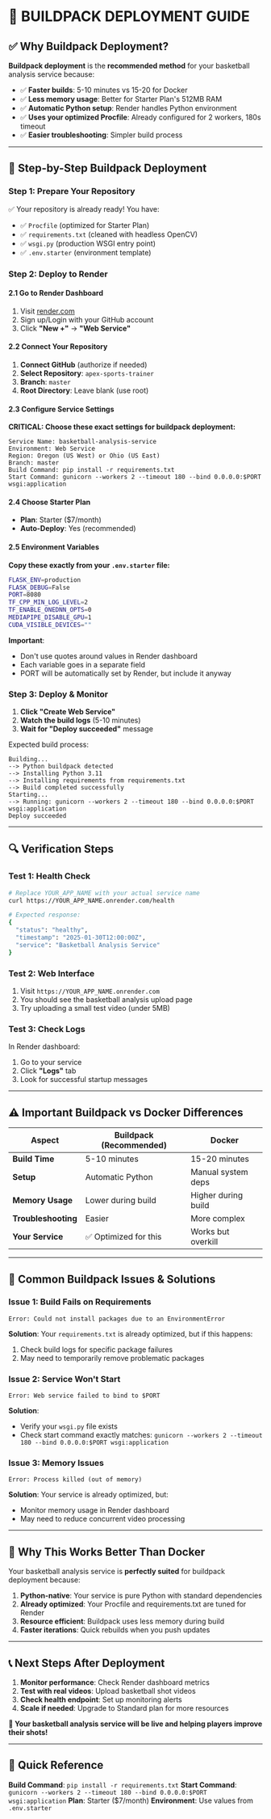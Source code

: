# 🚀 BUILDPACK DEPLOYMENT GUIDE

## ✅ **Why Buildpack Deployment?**

**Buildpack deployment** is the **recommended method** for your basketball analysis service because:
- ✅ **Faster builds**: 5-10 minutes vs 15-20 for Docker
- ✅ **Less memory usage**: Better for Starter Plan's 512MB RAM
- ✅ **Automatic Python setup**: Render handles Python environment
- ✅ **Uses your optimized Procfile**: Already configured for 2 workers, 180s timeout
- ✅ **Easier troubleshooting**: Simpler build process

---

## 🎯 **Step-by-Step Buildpack Deployment**

### **Step 1: Prepare Your Repository**

✅ Your repository is already ready! You have:
- ✅ `Procfile` (optimized for Starter Plan)
- ✅ `requirements.txt` (cleaned with headless OpenCV)
- ✅ `wsgi.py` (production WSGI entry point)
- ✅ `.env.starter` (environment template)

### **Step 2: Deploy to Render**

#### 2.1 Go to Render Dashboard
1. Visit [render.com](https://render.com)
2. Sign up/Login with your GitHub account
3. Click **"New +"** → **"Web Service"**

#### 2.2 Connect Your Repository
1. **Connect GitHub** (authorize if needed)
2. **Select Repository**: `apex-sports-trainer`
3. **Branch**: `master`
4. **Root Directory**: Leave blank (use root)

#### 2.3 Configure Service Settings

**CRITICAL: Choose these exact settings for buildpack deployment:**

```
Service Name: basketball-analysis-service
Environment: Web Service
Region: Oregon (US West) or Ohio (US East)
Branch: master
Build Command: pip install -r requirements.txt
Start Command: gunicorn --workers 2 --timeout 180 --bind 0.0.0.0:$PORT wsgi:application
```

#### 2.4 Choose Starter Plan
- **Plan**: Starter ($7/month)
- **Auto-Deploy**: Yes (recommended)

#### 2.5 Environment Variables

**Copy these exactly from your `.env.starter` file:**

```bash
FLASK_ENV=production
FLASK_DEBUG=False
PORT=8080
TF_CPP_MIN_LOG_LEVEL=2
TF_ENABLE_ONEDNN_OPTS=0
MEDIAPIPE_DISABLE_GPU=1
CUDA_VISIBLE_DEVICES=""
```

**Important**: 
- Don't use quotes around values in Render dashboard
- Each variable goes in a separate field
- PORT will be automatically set by Render, but include it anyway

### **Step 3: Deploy & Monitor**

1. **Click "Create Web Service"**
2. **Watch the build logs** (5-10 minutes)
3. **Wait for "Deploy succeeded"** message

Expected build process:
```
Building...
--> Python buildpack detected
--> Installing Python 3.11
--> Installing requirements from requirements.txt
--> Build completed successfully
Starting...
--> Running: gunicorn --workers 2 --timeout 180 --bind 0.0.0.0:$PORT wsgi:application
Deploy succeeded
```

---

## 🔍 **Verification Steps**

### **Test 1: Health Check**
```bash
# Replace YOUR_APP_NAME with your actual service name
curl https://YOUR_APP_NAME.onrender.com/health

# Expected response:
{
  "status": "healthy",
  "timestamp": "2025-01-30T12:00:00Z",
  "service": "Basketball Analysis Service"
}
```

### **Test 2: Web Interface**
1. Visit `https://YOUR_APP_NAME.onrender.com`
2. You should see the basketball analysis upload page
3. Try uploading a small test video (under 5MB)

### **Test 3: Check Logs**
In Render dashboard:
1. Go to your service
2. Click **"Logs"** tab
3. Look for successful startup messages

---

## ⚠️ **Important Buildpack vs Docker Differences**

| Aspect | Buildpack (Recommended) | Docker |
|--------|------------------------|--------|
| **Build Time** | 5-10 minutes | 15-20 minutes |
| **Setup** | Automatic Python | Manual system deps |
| **Memory Usage** | Lower during build | Higher during build |
| **Troubleshooting** | Easier | More complex |
| **Your Service** | ✅ Optimized for this | Works but overkill |

---

## 🚨 **Common Buildpack Issues & Solutions**

### **Issue 1: Build Fails on Requirements**
```
Error: Could not install packages due to an EnvironmentError
```
**Solution**: Your `requirements.txt` is already optimized, but if this happens:
1. Check build logs for specific package failures
2. May need to temporarily remove problematic packages

### **Issue 2: Service Won't Start**
```
Error: Web service failed to bind to $PORT
```
**Solution**: 
- Verify your `wsgi.py` file exists
- Check start command exactly matches: 
  `gunicorn --workers 2 --timeout 180 --bind 0.0.0.0:$PORT wsgi:application`

### **Issue 3: Memory Issues**
```
Error: Process killed (out of memory)
```
**Solution**: Your service is already optimized, but:
- Monitor memory usage in Render dashboard
- May need to reduce concurrent video processing

---

## 🎯 **Why This Works Better Than Docker**

Your basketball analysis service is **perfectly suited** for buildpack deployment because:

1. **Python-native**: Your service is pure Python with standard dependencies
2. **Already optimized**: Your Procfile and requirements.txt are tuned for Render
3. **Resource efficient**: Buildpack uses less memory during build
4. **Faster iterations**: Quick rebuilds when you push updates

---

## 📞 **Next Steps After Deployment**

1. **Monitor performance**: Check Render dashboard metrics
2. **Test with real videos**: Upload basketball shot videos
3. **Check health endpoint**: Set up monitoring alerts
4. **Scale if needed**: Upgrade to Standard plan for more resources

**🏀 Your basketball analysis service will be live and helping players improve their shots!**

---

## 🔗 **Quick Reference**

**Build Command**: `pip install -r requirements.txt`
**Start Command**: `gunicorn --workers 2 --timeout 180 --bind 0.0.0.0:$PORT wsgi:application`
**Plan**: Starter ($7/month)
**Environment**: Use values from `.env.starter`
